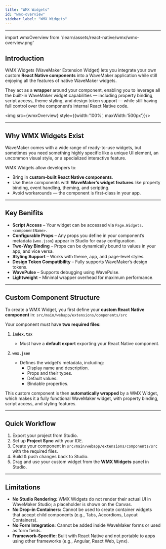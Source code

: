 ```yaml
---
title: "WMX Widgets"
id: "wmx-overview"
sidebar_label: "WMX Widgets"
---
```

---

import wmxOverview from '/learn/assets/react-native/wmx/wmx-overview.png'

## Introduction

WMX Widgets (WaveMaker Extension Widget) lets you integrate your own custom **React Native components** into a WaveMaker application while still enjoying all the features of native WaveMaker widgets.  

They act as a **wrapper** around your component, enabling you to leverage all the built-in WaveMaker widget capabilities — including property binding, script access, theme styling, and design token support — while still having full control over the component’s internal React Native code.

<img src={wmxOverview} style={{width:'100%', maxWidth:'500px'}}/>

---

## Why WMX Widgets Exist
WaveMaker comes with a wide range of ready-to-use widgets, but sometimes you need something highly specific like a unique UI element, an uncommon visual style, or a specialized interactive feature.  

WMX Widgets allow developers to:
- Bring in **custom-built React Native components**.
- Use these components with **WaveMaker’s widget features** like property binding, event handling, theming, and scripting.
- Avoid workarounds — the component is first-class in your app.

---

## Key Benifits
- **Script Access** – Your widget can be accessed via `Page.Widgets.<componentName>`.
- **Configurable Props** – Any props you define in your component’s metadata (`wmx.json`) appear in Studio for easy configuration.
- **Two-Way Binding** – Props can be dynamically bound to values in your app, and vice versa.
- **Styling Support** – Works with theme, app, and page-level styles.
- **Design Token Compatibility** – Fully supports WaveMaker’s design tokens.
- **WavePulse** – Supports debugging using WavePulse.
- **Lightweight** – Minimal wrapper overhead for maximum performance.

---

## Custom Component Structure
To create a WMX Widget, you first define your **custom React Native component** in: `src/main/webapp/extensions/components/src`

Your component must have **two required files**:

1. **`index.tsx`**  
   - Must have a **default export** exporting your React Native component.

2. **`wmx.json`**  
   - Defines the widget’s metadata, including:
     - Display name and description.
     - Props and their types.
     - Default values.
     - Bindable properties.

This custom component is then **automatically wrapped** by a WMX Widget, which makes it a fully functional WaveMaker widget, with property binding, script access, and styling features.

---

## Quick Workflow
1. Export your project from Studio.
2. Set up **Project Sync** with your IDE.
3. Create your component in `src/main/webapp/extensions/components/src` with the required files.
4. Build & push changes back to Studio.
5. Drag and use your custom widget from the **WMX Widgets** panel in Studio.

---

## Limitations

- **No Studio Rendering:** WMX Widgets do not render their actual UI in WaveMaker Studio; a placeholder is shown on the Canvas.
- **No Drop-in Containers:** Cannot be used to create container widgets that accept child components (e.g., Tabs, Accordions, Layout Containers).
- **No Form Integration:** Cannot be added inside WaveMaker forms or used as form fields.
- **Framework-Specific:** Built with React Native and not portable to apps using other frameworks (e.g., Angular, React Web, Lynx).


